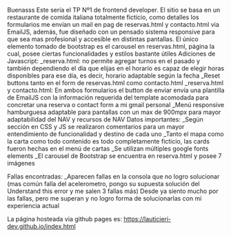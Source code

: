 Buenasss
Este sería el TP Nº1 de frontend developer. El sitio se basa en un restaurante de comida italiana totalmente ficticio, como detalles los formularios me envían un mail en pag de reservas.html y contacto.html via EmailJS, además, fue diseñado con un pensado
sistema responsive para que sea mas profesional y accesible en distintas pantallas.
El único elemento tomado de bootstrap es el carousel en reservas.html, página la cual, posee ciertas funcionalidades y estilos bastante útiles
Adiciones de Javascript:
_reserva.html: no permite agregar turnos en el pasado y también dependiendo el día que elijas en el horario es capaz de elegir horas disponibles para ese día, es decir, horario adaptable según la fecha
_Reset buttons tanto en el form de reservas.html como contacto.html
_reserva.html y contacto.html: En ambos formularios el button de enviar envía una plantilla de EmailJS con la información requerida del template acomodada para concretar una reserva o contact form a mi gmail personal
_Menú responsive hamburguesa adaptable para pantallas con un max de 900mpx para mayor adaptabilidad del NAV y recursos de NAV
Datos importantes:
_Según sección en CSS y JS se realizaron comentarios para un mayor entendimiento de funcionalidad y destino de cada uno
_Tanto el mapa como la carta como todo contenido es todo completamente ficticio, las cards fueron hechas en el menú de cartas
_Se utilizan múltiples google fonts elements
_El carousel de Bootstrap se encuentra en reserva.html y posee 7 imágenes

Fallas encontradas: 
_Aparecen fallas en la consola que no logro solucionar (mas común falla del acelerometro, pongo su supuesta solución del Understand this error y me salen 3 fallas más)
Desde ya siento mucho por las fallas, pero me superan y no logro forma de solucionarlas con mi experiencia actual

La página hosteada via github pages es: 
https://lauticieri-dev.github.io/index.html
